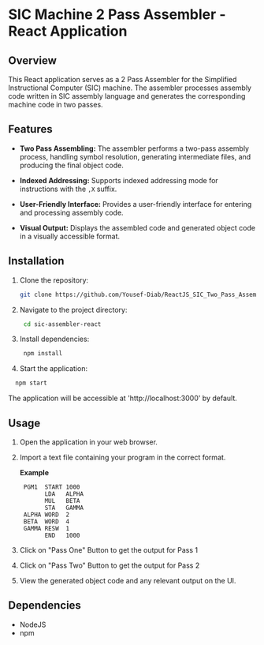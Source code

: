 # SIC Machine 2 Pass Assembler - React Application

## Overview

This React application serves as a 2 Pass Assembler for the Simplified Instructional Computer (SIC) machine. The assembler processes assembly code written in SIC assembly language and generates the corresponding machine code in two passes.

## Features

- **Two Pass Assembling:** The assembler performs a two-pass assembly process, handling symbol resolution, generating intermediate files, and producing the final object code.

- **Indexed Addressing:** Supports indexed addressing mode for instructions with the `,X` suffix.

- **User-Friendly Interface:** Provides a user-friendly interface for entering and processing assembly code.

- **Visual Output:** Displays the assembled code and generated object code in a visually accessible format.

## Installation

1. Clone the repository:
   ```bash
   git clone https://github.com/Yousef-Diab/ReactJS_SIC_Two_Pass_Assembler.git
   ```

2. Navigate to the project directory:
   ```bash
    cd sic-assembler-react
   ```

3. Install dependencies:
   ```bash
    npm install
   ```
4. Start the application:
  ```bash
    npm start
  ```

The application will be accessible at 'http://localhost:3000' by default.

## Usage
1. Open the application in your web browser.
2. Import a text file containing your program in the correct format.
   
   **Example**
   ```Example
    PGM1  START 1000
          LDA   ALPHA
          MUL   BETA
          STA   GAMMA
    ALPHA WORD  2
    BETA  WORD  4
    GAMMA RESW  1
          END   1000
   ```
3. Click on "Pass One" Button to get the output for Pass 1
4. Click on "Pass Two" Button to get the output for Pass 2
5. View the generated object code and any relevant output on the UI.

## Dependencies
* NodeJS
* npm

